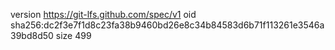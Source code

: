 version https://git-lfs.github.com/spec/v1
oid sha256:dc2f3e7f1d8c23fa38b9460bd26e8c34b84583d6b71f113261e3546a39bd8d50
size 499
